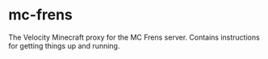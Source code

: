 # mc-frens

The Velocity Minecraft proxy for the MC Frens server. Contains instructions for getting things up and running.